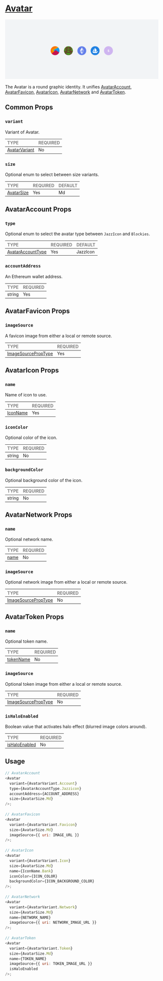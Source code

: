 # [Avatar](https://metamask-consensys.notion.site/Avatar-3c55358131914c589ed1e6d21d14a04f)

![Avatar](./Avatar.png)

The Avatar is a round graphic identity. It unifies [AvatarAccount](./variants/AvatarAccount/AvatarAccount.tsx), [AvatarFavicon](./variants/AvatarFavicon/AvatarFavicon.tsx), [AvatarIcon](./variants/AvatarIcon/AvatarIcon.tsx), [AvatarNetwork](./variants/AvatarNetwork/AvatarNetwork.tsx) and [AvatarToken](./variants/AvatarToken/AvatarToken.tsx).

## Common Props

### `variant`

Variant of Avatar.

| <span style="color:gray;font-size:14px">TYPE</span> | <span style="color:gray;font-size:14px">REQUIRED</span> |
| :-------------------------------------------------- | :------------------------------------------------------ |
| [AvatarVariant](./Avatar.types.ts)                                              | No                                                     |

### `size`

Optional enum to select between size variants.

| <span style="color:gray;font-size:14px">TYPE</span> | <span style="color:gray;font-size:14px">REQUIRED</span> | <span style="color:gray;font-size:14px">DEFAULT</span> |
| :-------------------------------------------------- | :------------------------------------------------------ | :----------------------------------------------------- |
| [AvatarSize](./Avatar.types.ts)          | Yes                                                     | Md                                                     |

## AvatarAccount Props

### `type`

Optional enum to select the avatar type between `JazzIcon` and `Blockies`.

| <span style="color:gray;font-size:14px">TYPE</span> | <span style="color:gray;font-size:14px">REQUIRED</span> | <span style="color:gray;font-size:14px">DEFAULT</span> |
| :-------------------------------------------------- | :------------------------------------------------------ | :----------------------------------------------------- |
| [AvatarAccountType](./variants/AvatarAccount.types.ts)    | Yes                                                     | JazzIcon                                               |

### `accountAddress`

An Ethereum wallet address.

| <span style="color:gray;font-size:14px">TYPE</span> | <span style="color:gray;font-size:14px">REQUIRED</span> |
| :-------------------------------------------------- | :------------------------------------------------------ |
| string                                              | Yes                                                     |

## AvatarFavicon Props

### `imageSource`

A favicon image from either a local or remote source.

| <span style="color:gray;font-size:14px">TYPE</span>                   | <span style="color:gray;font-size:14px">REQUIRED</span> |
| :-------------------------------------------------------------------- | :------------------------------------------------------ |
| [ImageSourcePropType](https://reactnative.dev/docs/image#imagesource) | Yes                                                     |

## AvatarIcon Props

### `name`

Name of icon to use.

| <span style="color:gray;font-size:14px">TYPE</span> | <span style="color:gray;font-size:14px">REQUIRED</span> |
| :-------------------------------------------------- | :------------------------------------------------------ |
| [IconName](../Icons/Icon.types.ts)                  | Yes                                                     |

### `iconColor`

Optional color of the icon.

| <span style="color:gray;font-size:14px">TYPE</span> | <span style="color:gray;font-size:14px">REQUIRED</span> |
| :-------------------------------------------------- | :------------------------------------------------------ |
| string                                              | No                                                      |

### `backgroundColor`

Optional background color of the icon.

| <span style="color:gray;font-size:14px">TYPE</span> | <span style="color:gray;font-size:14px">REQUIRED</span> |
| :-------------------------------------------------- | :------------------------------------------------------ |
| string                                              | No                                                      |

## AvatarNetwork Props

### `name`

Optional network name.

| <span style="color:gray;font-size:14px">TYPE</span> | <span style="color:gray;font-size:14px">REQUIRED</span> |
| :-------------------------------------------------- | :------------------------------------------------------ |
| [name](./variants/AvatarNetwork/AvatarNetwork.types.ts)                | No                                                      |

### `imageSource`

Optional network image from either a local or remote source.

| <span style="color:gray;font-size:14px">TYPE</span>                   | <span style="color:gray;font-size:14px">REQUIRED</span> |
| :-------------------------------------------------------------------- | :------------------------------------------------------ |
| [ImageSourcePropType](https://reactnative.dev/docs/image#imagesource) | No                                                      |

## AvatarToken Props

### `name`

Optional token name.

| <span style="color:gray;font-size:14px">TYPE</span> | <span style="color:gray;font-size:14px">REQUIRED</span> |
| :-------------------------------------------------- | :------------------------------------------------------ |
| [tokenName](./variants/AvatarToken/AvatarToken.types.ts)             | No                                                      |

### `imageSource`

Optional token image from either a local or remote source.

| <span style="color:gray;font-size:14px">TYPE</span>                   | <span style="color:gray;font-size:14px">REQUIRED</span> |
| :-------------------------------------------------------------------- | :------------------------------------------------------ |
| [ImageSourcePropType](https://reactnative.dev/docs/image#imagesource) | No                                                      |

### `isHaloEnabled`

Boolean value that activates halo effect (blurred image colors around).

| <span style="color:gray;font-size:14px">TYPE</span> | <span style="color:gray;font-size:14px">REQUIRED</span> |
| :-------------------------------------------------- | :------------------------------------------------------ |
| [isHaloEnabled](./variants/AvatarToken/AvatarToken.types.ts)         | No                                                      |

## Usage

```javascript
// AvatarAccount
<Avatar
  variant={AvatarVariant.Account}
  type={AvatarAccountType.Jazzicon}
  accountAddress={ACCOUNT_ADDRESS}
  size={AvatarSize.Md}
/>;

// AvatarFavicon
<Avatar
  variant={AvatarVariant.Favicon}
  size={AvatarSize.Md} 
  imageSource={{ uri: IMAGE_URL }}
/>;

// AvatarIcon
<Avatar
  variant={AvatarVariant.Icon}
  size={AvatarSize.Md}
  name={IconName.Bank}
  iconColor={ICON_COLOR}
  backgroundColor={ICON_BACKGROUND_COLOR}
/>;

// AvatarNetwork
<Avatar
  variant={AvatarVariant.Network}
  size={AvatarSize.Md}
  name={NETWORK_NAME}
  imageSource={{ uri: NETWORK_IMAGE_URL }}
/>;

// AvatarToken
<Avatar
  variant={AvatarVariant.Token}
  size={AvatarSize.Md}
  name={TOKEN_NAME}
  imageSource={{ uri: TOKEN_IMAGE_URL }}
  isHaloEnabled
/>;
```
